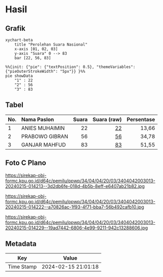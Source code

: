 # Hasil

## Grafik

```mermaid
xychart-beta
    title "Perolehan Suara Nasional"
    x-axis [01, 02, 03]
    y-axis "Suara" 0 --> 83
    bar [22, 56, 83]
```

```mermaid
%%{init: {"pie": {"textPosition": 0.5}, "themeVariables": {"pieOuterStrokeWidth": "5px"}} }%%
pie showData
    "1" : 22
    "2" : 56
    "3" : 83
```

## Tabel

| No. | Nama Paslon    | Suara | Suara (raw) | Persentase |
|:--- |:-------------- | -----:| -----------:| ----------:|
| 1   | ANIES MUHAIMIN | 22    | [22][p-1]   | 13,66      |
| 2   | PRABOWO GIBRAN | 56    | [56][p-2]   | 34,78      |
| 3   | GANJAR MAHFUD  | 83    | [83][p-3]   | 51,55      |


[p-1]: https://github.com/gigit-pemilu/pemilu-2024/blob/main/pilpres/hitung-suara/sub/34-di-yogyakarta/sub/04-sleman/sub/04-minggir/sub/2003-sendangagung/sub/013-tps/sub/paslon-1.txt
[p-2]: https://github.com/gigit-pemilu/pemilu-2024/blob/main/pilpres/hitung-suara/sub/34-di-yogyakarta/sub/04-sleman/sub/04-minggir/sub/2003-sendangagung/sub/013-tps/sub/paslon-2.txt
[p-3]: https://github.com/gigit-pemilu/pemilu-2024/blob/main/pilpres/hitung-suara/sub/34-di-yogyakarta/sub/04-sleman/sub/04-minggir/sub/2003-sendangagung/sub/013-tps/sub/paslon-3.txt

## Foto C Plano

https://sirekap-obj-formc.kpu.go.id/d64c/pemilu/ppwp/34/04/04/20/03/3404042003013-20240215-014213--3d2db6fe-018d-4b5b-8eff-e6407ab21b82.jpg

https://sirekap-obj-formc.kpu.go.id/d64c/pemilu/ppwp/34/04/04/20/03/3404042003013-20240215-014222--a70826ac-1f93-4f71-bba7-56b492cafb10.jpg

https://sirekap-obj-formc.kpu.go.id/d64c/pemilu/ppwp/34/04/04/20/03/3404042003013-20240215-014229--19ad7442-6806-4e99-9211-942c13288606.jpg


## Metadata

| Key        | Value               |
| ---------- | ------------------- |
| Time Stamp | 2024-02-15 21:01:18 |



